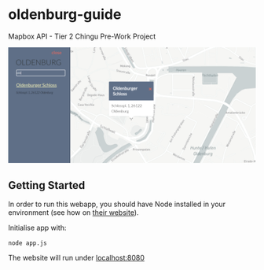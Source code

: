 # oldenburg-guide
Mapbox API - Tier 2 Chingu Pre-Work Project

![alt text](https://raw.githubusercontent.com/pabloalbian/oldenburg-guide/master/public/img/app-image.png)

## Getting Started
In order to run this webapp, you should have Node installed in your environment (see how on [their website](https://nodejs.org)).

Initialise app with:
```
node app.js
```

The website will run under [localhost:8080](localhost:8080)
